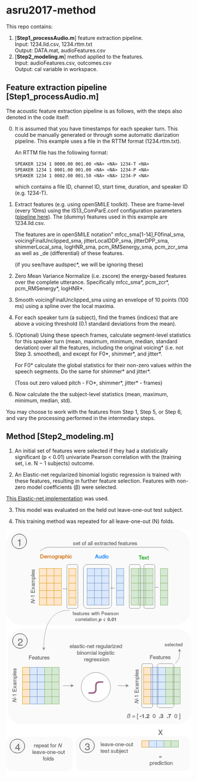 # asru2017-method

This repo contains:
1. [**Step1_processAudio.m**] feature extraction pipeline.<br>
   Input: 1234.lld.csv, 1234.rttm.txt<br>
   Output: DATA.mat, audioFeatures.csv<br>
2. [**Step2_modeling.m**] method applied to the features.<br>
   Input: audioFeatures.csv, outcomes.csv<br>
   Output: cal variable in workspace.<br>

## Feature extraction pipeline [**Step1_processAudio.m**]
The acoustic feature extraction pipeline is as follows, with the steps also denoted in the code itself:

0. It is assumed that you have timestamps for each speaker turn. This could be manually generated or through some automatic diarization pipeline. This example uses a file in the RTTM format (1234.rttm.txt).
   
   An RTTM file has the following format:
   
   ```
   SPEAKER 1234 1 0000.00 001.00 <NA> <NA> 1234-T <NA>
   SPEAKER 1234 1 0001.00 001.00 <NA> <NA> 1234-P <NA>
   SPEAKER 1234 1 0002.00 001.50 <NA> <NA> 1234-P <NA>
   ```
   which contains a file ID, channel ID, start time, duration, and speaker ID (e.g. 1234-T). 

1. Extract features (e.g. using openSMILE toolkit). These are frame-level (every 10ms) using the IS13_ComParE.conf configuration parameters ([pipeline here](https://github.com/talhanai/acousticfeatures-fhs)). The (dummy) features used in this example are 1234.lld.csv.

   The features are in openSMILE notation" mfcc_sma[1-14],F0final_sma, voicingFinalUnclipped_sma, jitterLocalDDP_sma, jitterDPP_sma, shimmerLocal_sma, logHNR_sma, pcm_RMSenergy_sma, pcm_zcr_sma as well as \_de (differential) of these features. 
   
   (if you see/have audspec\*, we will be ignoring these)

2. Zero Mean Variance Normalize (i.e. zscore) the energy-based features over the complete utterance. Specifically mfcc_sma\*, pcm_zcr\*, pcm_RMSenergy\*, logHNR*.

3. Smooth voicingFinalUnclipped_sma using an envelope of 10 points (100 ms) using a spline over the local maxima.

4. For each speaker turn (a subject), find the frames (indices) that are above a voicing threshold (0.1 standard deviations from the mean).

5. (Optional) Using these speech frames, calculate segment-level statistics for this speaker turn (mean, maximum, minimum, median, standard deviation) over all the features, including the original voicing\* (i.e. not Step 3. smoothed), and except for F0\*, shimmer\*, and jitter\*.

   For F0\* calculate the global statistics for their non-zero values within the speech segments. Do the same for shimmer\* and jitter\*.
   
   (Toss out zero valued pitch - FO\*, shimmer\*, jitter\* - frames)

6. Now calculate the the subject-level statistics (mean, maximum, minimum, median, std).

You may choose to work with the features from Step 1, Step 5, or Step 6, and vary the processing performed in the intermediary steps.

## Method [**Step2_modeling.m**]

1. An initial set of features were selected if they had a statistically significant (p < 0.01) univariate Pearson correlation with the (training set, i.e. N − 1 subjects) outcome. 

2.  An Elastic-net regularized binomial logistic regression is trained with these features, resulting in further feature selection. Features with non-zero model coefficients (β) were selected. 

   [This Elastic-net implementation](https://web.stanford.edu/~hastie/glmnet_matlab/) was used.  

3. This model was evaluated on the held out leave-one-out test subject. 

4. This training method was repeated for all leave-one-out (N) folds.

![alt tag](https://github.com/talhanai/asru2017-method/blob/master/DiagramFeature.png?raw=true)
